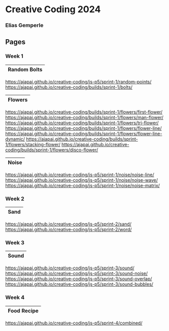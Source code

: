 # Creative Coding 2024
### Elias Gemperle

## Pages
### Week 1
| Random Bolts |
| ------------ |
https://ajapai.github.io/creative-coding/js-p5/sprint-1/random-points/
https://ajapai.github.io/creative-coding/builds/sprint-1/bolts/

| Flowers |
| ------------ |
https://ajapai.github.io/creative-coding/builds/sprint-1/flowers/first-flower/
https://ajapai.github.io/creative-coding/builds/sprint-1/flowers/man-flower/
https://ajapai.github.io/creative-coding/builds/sprint-1/flowers/tri-flower/
https://ajapai.github.io/creative-coding/builds/sprint-1/flowers/flower-line/
https://ajapai.github.io/creative-coding/builds/sprint-1/flowers/flower-line-dynamic/
https://ajapai.github.io/creative-coding/builds/sprint-1/flowers/stacking-flower/
https://ajapai.github.io/creative-coding/builds/sprint-1/flowers/disco-flower/

| Noise |
| ------------ |
https://ajapai.github.io/creative-coding/js-p5/sprint-1/noise/noise-line/
https://ajapai.github.io/creative-coding/js-p5/sprint-1/noise/noise-wave/
https://ajapai.github.io/creative-coding/js-p5/sprint-1/noise/noise-matrix/

### Week 2
| Sand |
| ------------ |
https://ajapai.github.io/creative-coding/js-p5/sprint-2/sand/
https://ajapai.github.io/creative-coding/js-p5/sprint-2/word/

### Week 3
| Sound |
| ------------ |
https://ajapai.github.io/creative-coding/js-p5/sprint-3/sound/
https://ajapai.github.io/creative-coding/js-p5/sprint-3/sound-noise/
https://ajapai.github.io/creative-coding/js-p5/sprint-3/sound-overlap/
https://ajapai.github.io/creative-coding/js-p5/sprint-3/sound-bubbles/

### Week 4
| Food Recipe |
| ------------ |
https://ajapai.github.io/creative-coding/js-p5/sprint-4/combined/